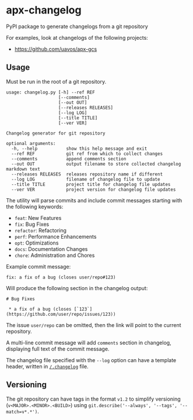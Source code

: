 # apx-changelog

PyPI package to generate changelogs from a git repository

For examples, look at changelogs of the following projects:

 - https://github.com/uavos/apx-gcs


## Usage

Must be run in the root of a git repository.

```text
usage: changelog.py [-h] --ref REF
                    [--comments]
                    [--out OUT]
                    [--releases RELEASES] 
                    [--log LOG]
                    [--title TITLE]
                    [--ver VER]

Changelog generator for git repository

optional arguments:
  -h, --help           show this help message and exit
  --ref REF            git ref from which to collect changes
  --comments           append comments section
  --out OUT            output filename to store collected changelog markdown text
  --releases RELEASES  releases repository name if different
  --log LOG            filename of changelog file to update
  --title TITLE        project title for changelog file updates
  --ver VER            project version for changelog file updates
```

The utility will parse commits and include commit messages starting with the following keywords:

- `feat`: New Features
- `fix`: Bug Fixes
- `refactor`: Refactoring
- `perf`: Performance Enhancements
- `opt`: Optimizations
- `docs`: Documentation Changes
- `chore`: Administration and Chores

Example commit message:

```text
fix: a fix of a bug (closes user/repo#123)
```

Will produce the following section in the changelog output:

```text
# Bug Fixes

 * a fix of a bug (closes [`123`](https://github.com/user/repo/issues/123))

```

The issue `user/repo` can be omitted, then the link will point to the current repository.

A multi-line commit message will add `comments` section in changelog, displaying full text of the commit message.

The changelog file specified with the `--log` option can have a template header, written in [`/.changelog`](.changelog) file.

## Versioning

The git repository can have tags in the format `v1.2` to simplify versioning (`v<MAJOR>.<MINOR>.<BUILD>`) using `git.describe('--always', '--tags', '--match=v*.*')`.
